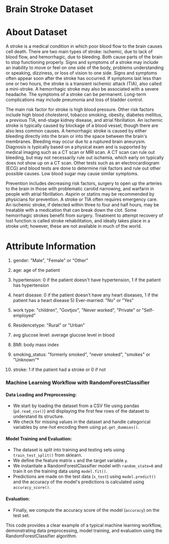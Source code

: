 # Brain Stroke Dataset

# About Dataset
A stroke is a medical condition in which poor blood flow to the brain causes cell death. There are two main types of stroke: ischemic, due to lack of blood flow, and hemorrhagic, due to bleeding. Both cause parts of the brain to stop functioning properly. Signs and symptoms of a stroke may include an inability to move or feel on one side of the body, problems understanding or speaking, dizziness, or loss of vision to one side. Signs and symptoms often appear soon after the stroke has occurred. If symptoms last less than one or two hours, the stroke is a transient ischemic attack (TIA), also called a mini-stroke. A hemorrhagic stroke may also be associated with a severe headache. The symptoms of a stroke can be permanent. Long-term complications may include pneumonia and loss of bladder control.

The main risk factor for stroke is high blood pressure. Other risk factors include high blood cholesterol, tobacco smoking, obesity, diabetes mellitus, a previous TIA, end-stage kidney disease, and atrial fibrillation. An ischemic stroke is typically caused by blockage of a blood vessel, though there are also less common causes. A hemorrhagic stroke is caused by either bleeding directly into the brain or into the space between the brain's membranes. Bleeding may occur due to a ruptured brain aneurysm. Diagnosis is typically based on a physical exam and is supported by medical imaging such as a CT scan or MRI scan. A CT scan can rule out bleeding, but may not necessarily rule out ischemia, which early on typically does not show up on a CT scan. Other tests such as an electrocardiogram (ECG) and blood tests are done to determine risk factors and rule out other possible causes. Low blood sugar may cause similar symptoms.

Prevention includes decreasing risk factors, surgery to open up the arteries to the brain in those with problematic carotid narrowing, and warfarin in people with atrial fibrillation. Aspirin or statins may be recommended by physicians for prevention. A stroke or TIA often requires emergency care. An ischemic stroke, if detected within three to four and half hours, may be treatable with a medication that can break down the clot. Some hemorrhagic strokes benefit from surgery. Treatment to attempt recovery of lost function is called stroke rehabilitation, and ideally takes place in a stroke unit; however, these are not available in much of the world.

# Attribute Information

1) gender: "Male", "Female" or "Other"

2) age: age of the patient

3) hypertension: 0 if the patient doesn't have hypertension, 1 if the patient has hypertension

4) heart disease: 0 if the patient doesn't have any heart diseases, 1 if the patient has a heart disease 5) Ever-married: "No" or "Yes"

6) work type: "children", "Govtjov", "Never worked", "Private" or "Self-employed"

7) Residencetype: "Rural" or "Urban"

8) avg glucose level: average glucose level in blood

9) BMI: body mass index

10) smoking_status: "formerly smoked", "never smoked", "smokes" or "Unknown"*

11) stroke: 1 if the patient had a stroke or 0 if not


### Machine Learning Workflow with RandomForestClassifier

#### Data Loading and Preprocessing:
- We start by loading the dataset from a CSV file using pandas (`pd.read_csv()`) and displaying the first few rows of the dataset to understand its structure.
- We check for missing values in the dataset and handle categorical variables by one-hot encoding them using `pd.get_dummies()`.

#### Model Training and Evaluation:
- The dataset is split into training and testing sets using `train_test_split()` from sklearn.
- We define the feature matrix `x` and the target variable `y`.
- We instantiate a RandomForestClassifier model with `random_state=0` and train it on the training data using `model.fit()`.
- Predictions are made on the test data (`x_test`) using `model.predict()` and the accuracy of the model's predictions is calculated using `accuracy_score()`.

#### Evaluation:
- Finally, we compute the accuracy score of the model (`accuracy`) on the test set.

This code provides a clear example of a typical machine learning workflow, demonstrating data preprocessing, model training, and evaluation using the RandomForestClassifier algorithm.
